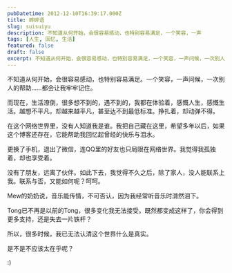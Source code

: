 ```yaml
---
pubDatetime: 2012-12-10T16:39:17.000Z
title: 碎碎语
slug: suisuiyu
description: 不知道从何开始，会很容易感动，也特别容易满足，一个笑容，一声
tags: [人生, 回忆, 生活]
featured: false
draft: false
excerpt: 不知道从何开始，会很容易感动，也特别容易满足，一个笑容，一声问候，一次别人的帮助都会让我记忆牢牢的记住。而现在，生活潦倒，很多想不到的，遇不到的，我都体验着，感概人生，感概生活，越想不平凡却越来越平凡
---
```


不知道从何开始，会很容易感动，也特别容易满足。一个笑容，一声问候，一次别人的帮助……都会让我牢牢记住。

而现在，生活潦倒，很多想不到的，遇不到的，我都在体验着，感慨人生，感慨生活。越想不平凡，却越来越平凡，甚至达不到最低标准。挣扎着，却动弹不得。

在这个网络世界里，没有人知道我是谁。我把自己藏在这里，希望多年以后，如果这个博客还存在，它能帮助我回忆起曾经的快乐与泪水。

更换了手机，退出了微信，连QQ里的好友也只局限在网络世界。我觉得我孤独着，却也享受着。

没有了朋友，远离了伙伴。如此下去，我觉得不久之后，除了家人，没人能联系上我。联系与否，又能如何呢？呵呵。

Mew的奶奶说，音乐能传情，不可否认，因为我经常听音乐时潸然泪下。

Tong已不再是以前的Tong，很多变化我无法接受。既然都变成这样了，你会得到更多支持，还是失去一片铁杆？

所以，很多时候，我已无法认清这个世界什么是真实。

是不是不应该太在乎呢？

:)
